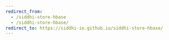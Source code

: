 ```yaml
---
redirect_from:
  - /siddhi-store-hbase
  - /siddhi-store-hbase/
redirect_to: https://siddhi-io.github.io/siddhi-store-hbase/
---
```

